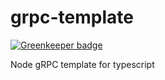 # grpc-template

[![Greenkeeper badge](https://badges.greenkeeper.io/AlfieriChou/grpc-template.svg)](https://greenkeeper.io/)

Node gRPC template for typescript
